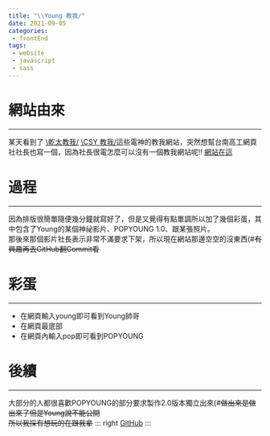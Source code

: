 ```yaml
---
title: "\\Young 教我/"
date: 2021-09-05
categories:
 - frontEnd
tags:
 - website
 - javascript
 - sass
---
```


# 網站由來
---
某天看到了 [\乾太教我/](https://xn--qkqz3xm7g8od.tw/) [\CSY 教我/](https://csy.xn--wnux6e.tw/)這些電神的教我網站，突然想幫台南高工網頁社社長也寫一個，因為社長很電怎麼可以沒有一個教我網站呢!!
[網站在這](https://young.xn--wnux6e.xn--kpry57d/)
# 過程
---
因為排版很簡單隨便幾分鐘就寫好了，但是又覺得有點單調所以加了幾個彩蛋，其中包含了Young的某個神祕影片、POPYOUNG 1.0、跟某張照片。\
那後來那個影片社長表示非常不滿要求下架，所以現在網站那邊空空的沒東西(#~~有興趣再去GitHub翻Commit看~~

# 彩蛋
---
- 在網頁輸入young即可看到Young帥哥
- 在網頁最底部
- 在網頁內輸入pop即可看到POPYOUNG

# 後續
---
大部分的人都很喜歡POPYOUNG的部分要求製作2.0版本獨立出來(#~~做出來是做出來了但是Young說不能公開~~\
~~所以我採有想玩的在跟我拿~~
::: right
[GitHub](https://github.com/XYZ-studio/Young-teach-me)
:::